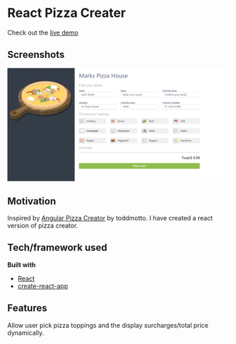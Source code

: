 # React Pizza Creater
Check out the [live demo](http://www.marksama.com.au/)

## Screenshots
![](screenshot.png)

## Motivation
Inspired by [Angular Pizza Creator](https://github.com/toddmotto/angular-pizza-creator) by toddmotto.
I have created a react version of pizza creator.

## Tech/framework used
<b>Built with</b>
- [React](https://github.com/facebook/react)
- [create-react-app](https://github.com/facebook/create-react-app)

## Features
Allow user pick pizza toppings and the display surcharges/total price dynamically. 


